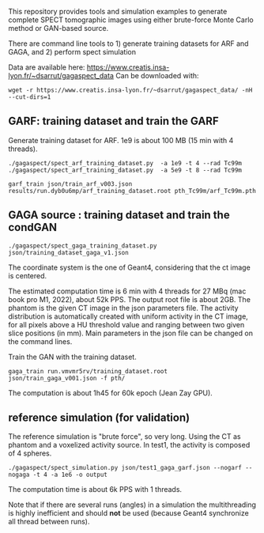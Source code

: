 

This repository provides tools and simulation examples to generate complete SPECT tomographic images using either brute-force Monte Carlo method or GAN-based source.  

There are command line tools to 1) generate training datasets for ARF and GAGA, and 2) perform spect simulation

Data are available here: https://www.creatis.insa-lyon.fr/~dsarrut/gagaspect_data
Can be downloaded with:

    wget -r https://www.creatis.insa-lyon.fr/~dsarrut/gagaspect_data/ -nH --cut-dirs=1


## GARF: training dataset and train the GARF

Generate training dataset for ARF. 1e9 is about 100 MB (15 min with 4 threads).

    ./gagaspect/spect_arf_training_dataset.py  -a 1e9 -t 4 --rad Tc99m
    ./gagaspect/spect_arf_training_dataset.py  -a 5e9 -t 8 --rad Tc99m

    garf_train json/train_arf_v003.json results/run.dyb0u6mp/arf_training_dataset.root pth_Tc99m/arf_Tc99m.pth



## GAGA source : training dataset and train the condGAN

    ./gagaspect/spect_gaga_training_dataset.py json/training_dataset_gaga_v1.json

The coordinate system is the one of Geant4, considering that the ct image is centered. 

The estimated computation time is 6 min with 4 threads for 27 MBq (mac book pro M1, 2022), about 52k PPS.
The output root file is about 2GB.
The phantom is the given CT image in the json parameters file. 
The activity distribution is automatically created with uniform activity in the CT image, for all pixels above a HU threshold value and ranging between two given slice positions (in mm). 
Main parameters in the json file can be changed on the command lines. 

Train the GAN with the training dataset. 

    gaga_train run.vmvmr5rv/training_dataset.root json/train_gaga_v001.json -f pth/

The computation is about 1h45 for 60k epoch (Jean Zay GPU). 



## reference simulation (for validation)

The reference simulation is "brute force", so very long. Using the CT as phantom and a voxelized activity source. In test1, the activity is composed of 4 spheres.  

    ./gagaspect/spect_simulation.py json/test1_gaga_garf.json --nogarf --nogaga -t 4 -a 1e6 -o output

The computation time is about 6k PPS with 1 threads. 

Note that if there are several runs (angles) in a simulation the multithreading is highly inefficient and should **not** be used (because Geant4 synchronize all thread between runs).
